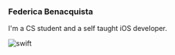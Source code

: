 ### Federica Benacquista
I'm a CS student and a self taught iOS developer.  

![swift](https://img.shields.io/badge/Swift-#F05138?style=for-the-badge&logo=Swift&logoColor=white)

<!--
**marybnq/marybnq** is a ✨ _special_ ✨ repository because its `README.md` (this file) appears on your GitHub profile.

Here are some ideas to get you started:

- 🔭 I’m currently working on ...
- 🌱 I’m currently learning ...
- 👯 I’m looking to collaborate on ...
- 🤔 I’m looking for help with ...
- 💬 Ask me about ...
- 📫 How to reach me: ...
- 😄 Pronouns: ...
- ⚡ Fun fact: ...
-->

